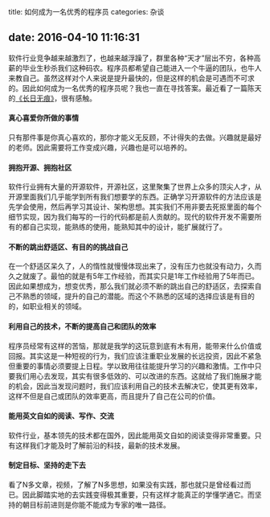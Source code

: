 title: 如何成为一名优秀的程序员
categories: 杂谈

date: 2016-04-10 11:16:31
---
软件行业竞争越来越激烈了，也越来越浮躁了，群里各种“天才”层出不穷，各种高薪的毕业生秒杀我们这种码农。程序员都希望自己能进入一个牛逼的团队，也牛人来教自己。虽然这样对个人来说是提升最快的，但是这样的机会是可遇而不可求的。因此如何成为一名优秀的程序员呢？我也一直在寻找答案。最近看了一篇陈天的[《长日无痕》](http://mp.weixin.qq.com/s?__biz=MzA3NDM0ODQwMw==&mid=402251568&idx=1&sn=c4fd5992187b720f199d16bc6766c558&scene=0#rd)，很有感触。
#### 真心喜爱你所做的事情
只有那件事是你真心喜欢的，那你才能义无反顾，不计得失的去做。兴趣就是最好的老师。因此需要将工作变成兴趣，兴趣也是可以培养的。
#### 拥抱开源、拥抱社区
软件行业拥有大量的开源软件，开源社区，这里聚集了世界上众多的顶尖人才，从开源里面我们几乎能学到所有我们想要学的东西。正确学习开源软件的方法应该是先学会使用，然后再学习其设计、架构思想。其实我们不用非要去死抠里面的每个细节实现，因为我们每写的一行的代码都是前人贡献的。现代的软件开发不需要所有的都自己实现，能熟练的使用，能熟知其中的设计，能扩展就行了。
#### 不断的跳出舒适区、有目的的挑战自己
在一个舒适区呆久了，人的惰性就慢慢体现出来了，没有压力也就没有动力，久而久之就废了。最怕的就是有5年工作经验，而其实只是1年工作经验用了5年而已。因此如果想成为，想变优秀，那么我们就必须不断的跳出自己的舒适区，去探索自己不熟悉的领域，提升的自己的潜能。而这个不熟悉的区域的选择应该是有目的的，如职业相关的领域。
#### 利用自己的技术，不断的提高自己和团队的效率
程序员经常有这样的苦恼，那就是我学的这玩意到底有木有用，能带来什么价值或回报。其实这是一种短视的行为，我们应该注重职业发展的长远投资，因此不紧急但重要的事情必须要提上日程。学以致用往往能提升学习的兴趣和激情。工作中只要我们用心去发现，其实有很多低效的、可以改进的东西。这就给了我们施展才能的机会，因此当发现问题时，我们应该利用自己的技术去解决它，使其更有效率，这样不但是自己或团队的效率更高，而且提升了自己在公司的价值。
#### 能用英文自如的阅读、写作、交流
软件行业，基本领先的技术都在国外，因此能用英文自如的阅读变得非常重要。只有这样我们才能及时了解前沿的科技，最新的技术发展。
#### 制定目标、坚持的走下去
看了N多文章，视频，了解了N多思想，如果没有实践，那也就只是曾经看过而已。因此脚踏实地的去实践变得极其重要，只有这样才能真正的学懂学通它。而坚持的朝目标前进则是你能不能成为专家的唯一路径。


